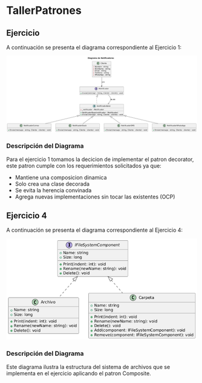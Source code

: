# TallerPatrones

## Ejercicio 

A continuación se presenta el diagrama correspondiente al Ejercicio 1:

![Diagrama de Ejercicio 1](images/Ejercicio1.png)

### Descripción del Diagrama

Para el ejercicio 1 tomamos la decicion de implementar el patron decorator, este patron cumple con los requerimientos solicitados ya que:

- Mantiene una composicion dinamica
- Solo crea una clase decorada
- Se evita la herencia convinada
- Agrega nuevas implementaciones sin tocar las existentes (OCP)

## Ejercicio 4

A continuación se presenta el diagrama correspondiente al Ejercicio 4:

![Diagrama de Ejercicio 4](images/Ejercicio4.png)

### Descripción del Diagrama

Este diagrama ilustra la estructura del sistema de archivos que se implementa en el ejercicio aplicando el patron Composite.

